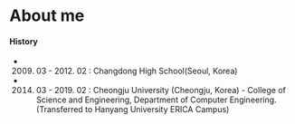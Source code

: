 # About me

#### History
- 2009. 03 - 2012. 02 : Changdong High School(Seoul, Korea)
- 2014. 03 - 2019. 02 : Cheongju University (Cheongju, Korea) - College of Science and Engineering, Department of Computer Engineering.(Transferred to Hanyang University ERICA Campus)
